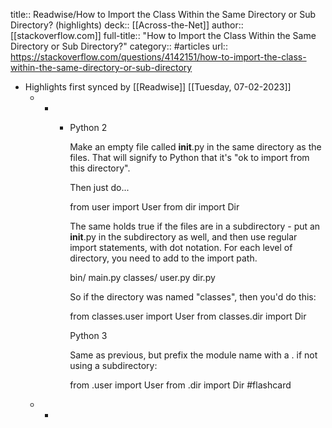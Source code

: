 title:: Readwise/How to Import the Class Within the Same Directory or Sub Directory? (highlights)
deck:: [[Across-the-Net]]
author:: [[stackoverflow.com]]
full-title:: "How to Import the Class Within the Same Directory or Sub Directory?"
category:: #articles
url:: https://stackoverflow.com/questions/4142151/how-to-import-the-class-within-the-same-directory-or-sub-directory

- Highlights first synced by [[Readwise]] [[Tuesday, 07-02-2023]]
	- -
		- Python 2
		  
		  Make an empty file called __init__.py in the same directory as the files. That will signify to Python that it's "ok to import from this directory".
		  
		  Then just do...
		  
		  from user import User
		  from dir import Dir
		  
		  
		  The same holds true if the files are in a subdirectory - put an __init__.py in the subdirectory as well, and then use regular import statements, with dot notation. For each level of directory, you need to add to the import path. 
		  
		  bin/
		    main.py
		    classes/
		        user.py
		        dir.py
		  
		  
		  So if the directory was named "classes", then you'd do this:
		  
		  from classes.user import User
		  from classes.dir import Dir
		  
		  
		  Python 3
		  
		  Same as previous, but prefix the module name with a . if not using a subdirectory:
		  
		  from .user import User
		  from .dir import Dir #flashcard
	- -